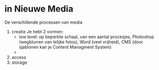 # in Nieuwe Media

De verschillende processen van media
1. creatie
Je hebt 2 vormen:
	- low level: op beperkte schaal, van een aantal procesjes, Photoshop (wegblurren van lelijke fotos), Word (veel vrijheid), CMS (door sjablonen kan je Content Managment System)
	- 
1. access
2. storage
